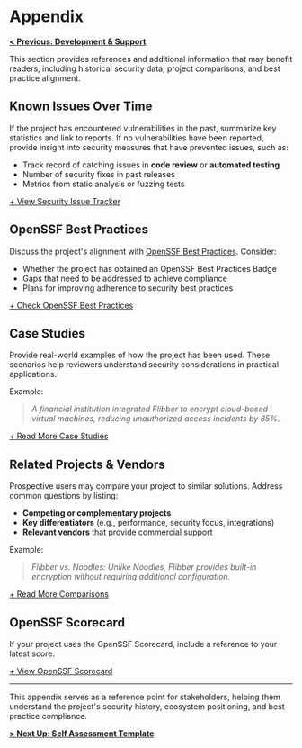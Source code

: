 # Appendix

**[< Previous: Development & Support](./development-and-support.md)**

This section provides references and additional information that may benefit readers, including historical security data, project comparisons, and best practice alignment.

## Known Issues Over Time

If the project has encountered vulnerabilities in the past, summarize key statistics and link to reports. If no vulnerabilities have been reported, provide insight into security measures that have prevented issues, such as:

- Track record of catching issues in **code review** or **automated testing**
- Number of security fixes in past releases
- Metrics from static analysis or fuzzing tests

[+ View Security Issue Tracker](../security/issues.md)

## OpenSSF Best Practices

Discuss the project's alignment with [OpenSSF Best Practices](https://openssf.org/). Consider:

- Whether the project has obtained an OpenSSF Best Practices Badge
- Gaps that need to be addressed to achieve compliance
- Plans for improving adherence to security best practices

[+ Check OpenSSF Best Practices](https://bestpractices.coreinfrastructure.org/)

## Case Studies

Provide real-world examples of how the project has been used. These scenarios help reviewers understand security considerations in practical applications.

Example:
> *A financial institution integrated Flibber to encrypt cloud-based virtual machines, reducing unauthorized access incidents by 85%.*

[+ Read More Case Studies](../case-studies/index.md)

## Related Projects & Vendors

Prospective users may compare your project to similar solutions. Address common questions by listing:

- **Competing or complementary projects**
- **Key differentiators** (e.g., performance, security focus, integrations)
- **Relevant vendors** that provide commercial support

Example:

> *Flibber vs. Noodles: Unlike Noodles, Flibber provides built-in encryption without requiring additional configuration.*

[+ Read More Comparisons](../comparisons/index.md)

## OpenSSF Scorecard

If your project uses the OpenSSF Scorecard, include a reference to your latest score.

[+ View OpenSSF Scorecard](https://github.com/ossf/scorecard)

---

This appendix serves as a reference point for stakeholders, helping them understand the project's security history, ecosystem positioning, and best practice compliance.

**[> Next Up: Self Assessment Template](/templates/self-assessment.md)**
